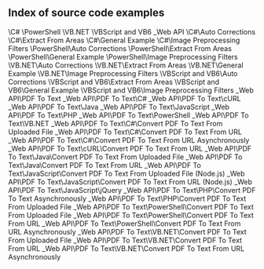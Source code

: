 ## Index of source code examples


\C#
\PowerShell
\VB.NET
\VBScript and VB6
\_Web API
\C#\Auto Corrections
\C#\Extract From Areas
\C#\General Example
\C#\Image Preprocessing Filters
\PowerShell\Auto Corrections
\PowerShell\Extract From Areas
\PowerShell\General Example
\PowerShell\Image Preprocessing Filters
\VB.NET\Auto Corrections
\VB.NET\Extract From Areas
\VB.NET\General Example
\VB.NET\Image Preprocessing Filters
\VBScript and VB6\Auto Corrections
\VBScript and VB6\Extract From Areas
\VBScript and VB6\General Example
\VBScript and VB6\Image Preprocessing Filters
\_Web API\PDF To Text
\_Web API\PDF To Text\C#
\_Web API\PDF To Text\cURL
\_Web API\PDF To Text\Java
\_Web API\PDF To Text\JavaScript
\_Web API\PDF To Text\PHP
\_Web API\PDF To Text\PowerShell
\_Web API\PDF To Text\VB.NET
\_Web API\PDF To Text\C#\Convert PDF To Text From Uploaded File
\_Web API\PDF To Text\C#\Convert PDF To Text From URL
\_Web API\PDF To Text\C#\Convert PDF To Text From URL Asynchronously
\_Web API\PDF To Text\cURL\Convert PDF To Text From URL
\_Web API\PDF To Text\Java\Convert PDF To Text From Uploaded File
\_Web API\PDF To Text\Java\Convert PDF To Text From URL
\_Web API\PDF To Text\JavaScript\Convert PDF To Text From Uploaded File (Node.js)
\_Web API\PDF To Text\JavaScript\Convert PDF To Text From URL (Node.js)
\_Web API\PDF To Text\JavaScript\jQuery
\_Web API\PDF To Text\PHP\Convert PDF To Text Asynchronously
\_Web API\PDF To Text\PHP\Convert PDF To Text From Uploaded File
\_Web API\PDF To Text\PowerShell\Convert PDF To Text From Uploaded File
\_Web API\PDF To Text\PowerShell\Convert PDF To Text From URL
\_Web API\PDF To Text\PowerShell\Convert PDF To Text From URL Asynchronously
\_Web API\PDF To Text\VB.NET\Convert PDF To Text From Uploaded File
\_Web API\PDF To Text\VB.NET\Convert PDF To Text From URL
\_Web API\PDF To Text\VB.NET\Convert PDF To Text From URL Asynchronously
